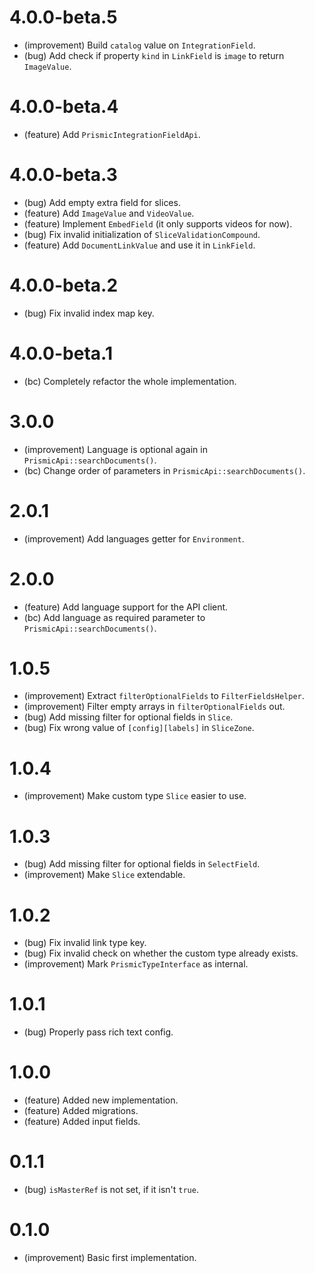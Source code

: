 4.0.0-beta.5
============

*   (improvement) Build `catalog` value on `IntegrationField`.
*   (bug) Add check if property `kind` in `LinkField` is `image` to return `ImageValue`.


4.0.0-beta.4
============

*   (feature) Add `PrismicIntegrationFieldApi`.


4.0.0-beta.3
============

*   (bug) Add empty extra field for slices.
*   (feature) Add `ImageValue` and `VideoValue`.
*   (feature) Implement `EmbedField` (it only supports videos for now).
*   (bug) Fix invalid initialization of `SliceValidationCompound`.
*   (feature) Add `DocumentLinkValue` and use it in `LinkField`.


4.0.0-beta.2
============

*   (bug) Fix invalid index map key.


4.0.0-beta.1
============

*   (bc) Completely refactor the whole implementation.


3.0.0
=====

*   (improvement) Language is optional again in `PrismicApi::searchDocuments()`.
*   (bc) Change order of parameters in `PrismicApi::searchDocuments()`.


2.0.1
=====

*   (improvement) Add languages getter for `Environment`.


2.0.0
=====

*   (feature) Add language support for the API client.
*   (bc) Add language as required parameter to `PrismicApi::searchDocuments()`.


1.0.5
=====

*   (improvement) Extract `filterOptionalFields` to `FilterFieldsHelper`.
*   (improvement) Filter empty arrays in `filterOptionalFields` out.
*   (bug) Add missing filter for optional fields in `Slice`.
*   (bug) Fix wrong value of `[config][labels]` in `SliceZone`.


1.0.4
=====

*   (improvement) Make custom type `Slice` easier to use.


1.0.3
=====

*   (bug) Add missing filter for optional fields in `SelectField`.
*   (improvement) Make `Slice` extendable.


1.0.2
=====

*   (bug) Fix invalid link type key.
*   (bug) Fix invalid check on whether the custom type already exists.
*   (improvement) Mark `PrismicTypeInterface` as internal.


1.0.1
=====

*   (bug) Properly pass rich text config.


1.0.0
=====

*   (feature) Added new implementation.
*   (feature) Added migrations.
*   (feature) Added input fields.


0.1.1
=====

*   (bug) `isMasterRef` is not set, if it isn't `true`.


0.1.0
=====

*   (improvement) Basic first implementation.
